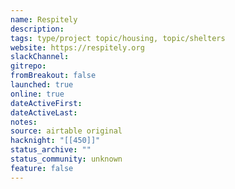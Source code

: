 ```yaml
---
name: Respitely
description: 
tags: type/project topic/housing, topic/shelters
website: https://respitely.org
slackChannel: 
gitrepo: 
fromBreakout: false
launched: true
online: true
dateActiveFirst: 
dateActiveLast: 
notes: 
source: airtable original
hacknight: "[[450]]"
status_archive: ""
status_community: unknown
feature: false
---
```


